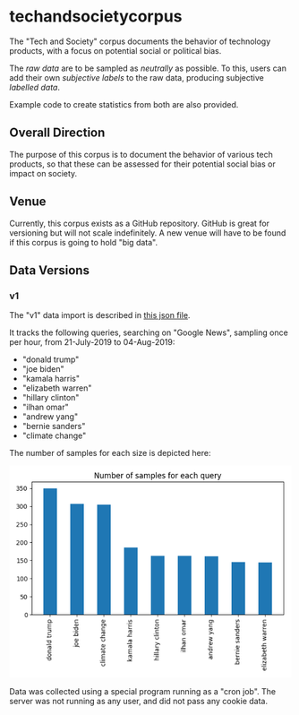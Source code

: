 # techandsocietycorpus
The "Tech and Society" corpus documents the behavior of technology products,
with a focus on potential social or political bias.

The *raw data* are to be sampled as *neutrally* as possible. To this, users can
add their own *subjective labels* to the raw data, producing subjective
*labelled data*.

Example code to create statistics from both are also provided.

## Overall Direction
The purpose of this corpus is to document the behavior of various tech
products, so that these can be assessed for their potential social bias or
impact on society.

## Venue
Currently, this corpus exists as a GitHub repository. GitHub is great for
versioning but will not scale indefinitely. A new venue will have to be found
if this corpus is going to hold "big data".

## Data Versions

### v1
The "v1" data import is described in [this json file](data_versions/version1.txt).

It tracks the following queries, searching on "Google News", sampling once per
hour, from 21-July-2019 to 04-Aug-2019:

* "donald trump"
* "joe biden"
* "kamala harris"
* "elizabeth warren"
* "hillary clinton"
* "ilhan omar"
* "andrew yang"
* "bernie sanders"
* "climate change"

The number of samples for each size is depicted here:

![samples per query](images/v1_data_set_sizes.png)

Data was collected using a special program running as a "cron job". The server
was not running as any user, and did not pass any cookie data.

